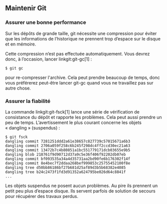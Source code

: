 ## Maintenir Git ##

### Assurer une bonne performance ###

Sur les dépôts de grande taille, git nécessite une compression pour
éviter que les informations de l’historique ne prennent trop d’espace
sur le disque et en mémoire.

Cette compression n’est pas effectuée automatiquement. Vous devrez donc,
à l’occasion, lancer linkgit:git-gc[1] :

    $ git gc

pour re-compresser l'archive. Cela peut prendre beaucoup de temps,
donc vous préférerez peut-être lancer git-gc quand vous ne travaillez
pas sur autre chose.


### Assurer la fiabilité ###

La commande linkgit:git-fsck[1] lance une série de vérification de consistance
du dépôt et rapporte les problèmes. Cela peut aussi prendre un peu de temps.
L’avertissement le plus courant concerne les objets « dangling » (suspendus) :

    $ git fsck
    dangling commit 7281251ddd2a61e38657c827739c57015671a6b3
    dangling commit 2706a059f258c6b245f298dc4ff2ccd30ec21a63
    dangling commit 13472b7c4b80851a1bc551779171dcb03655e9b5
    dangling blob 218761f9d90712d37a9c5e36f406f92202db07eb
    dangling commit bf093535a34a4d35731aa2bd90fe6b176302f14f
    dangling commit 8e4bec7f2ddaa268bef999853c25755452100f8e
    dangling tree d50bb86186bf27b681d25af89d3b5b68382e4085
    dangling tree b24c2473f1fd3d91352a624795be026d64c8841f
    ...

Les objets suspendus ne posent aucun problèmes. Au pire ils prennent un petit
peu plus d’espace disque. Ils servent parfois de solution de secours
pour récupérer des travaux perdus.
